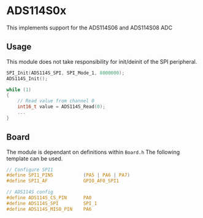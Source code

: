 # ADS114S0x
This implements support for the ADS114S06 and ADS114S08 ADC

## Usage

This module does not take responsibility for init/deinit of the SPI peripheral.

```C
SPI_Init(ADS114S_SPI, SPI_Mode_1, 8000000);
ADS114S_Init();

while (1)
{
    // Read value from channel 0
    int16_t value = ADS114S_Read(0);
    ...
}
```

## Board

The module is dependant on  definitions within `Board.h`
The following template can be used.

```C
// Configure SPI1
#define SPI1_PINS		    (PA5 | PA6 | PA7)
#define SPI1_AF				GPIO_AF0_SPI1

// ADS114S config
#define ADS114S_CS_PIN		PA0
#define ADS114S_SPI			SPI_1
#define ADS114S_MISO_PIN	PA6
```